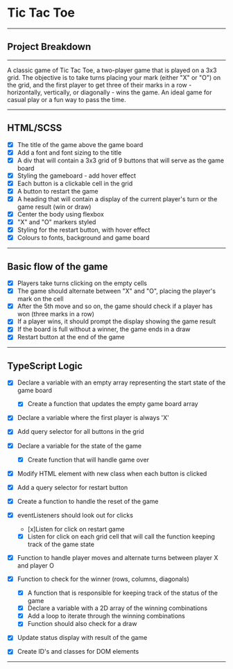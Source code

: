 # Tic Tac Toe

---

## Project Breakdown

---

A classic game of Tic Tac Toe, a two-player game that is played on a 3x3 grid. The objective is to take turns placing your mark (either "X" or "O") on the grid, and the first player to get three of their marks in a row - horizontally, vertically, or diagonally - wins the game. An ideal game for casual play or a fun way to pass the time.

---

## HTML/SCSS

-   [x] The title of the game above the game board
-   [x] Add a font and font sizing to the title
-   [x] A div that will contain a 3x3 grid of 9 buttons that will serve as the game board
-   [x] Styling the gameboard - add hover effect
-   [x] Each button is a clickable cell in the grid
-   [x] A button to restart the game
-   [x] A heading that will contain a display of the current player's turn or the game result (win or draw)
-   [x] Center the body using flexbox
-   [x] "X" and "O" markers styled
-   [x] Styling for the restart button, with hover effect
-   [x] Colours to fonts, background and game board

---

## Basic flow of the game

-   [x] Players take turns clicking on the empty cells
-   [x] The game should alternate between "X" and "O", placing the player's mark on the cell
-   [x] After the 5th move and so on, the game should check if a player has won (three marks in a row)
-   [x] If a player wins, it should prompt the display showing the game result
-   [x] If the board is full without a winner, the game ends in a draw
-   [x] Restart button at the end of the game

---

## TypeScript Logic

-   [x] Declare a variable with an empty array representing the start state of the game board

    -   [x] Create a function that updates the empty game board array

-   [x] Declare a variable where the first player is always 'X'
-   [x] Add query selector for all buttons in the grid
-   [x] Declare a variable for the state of the game

    -   [x] Create function that will handle game over

-   [x] Modify HTML element with new class when each button is clicked
-   [x] Add a query selector for restart button
-   [x] Create a function to handle the reset of the game
-   [x] eventListeners should look out for clicks
    -   [x]Listen for click on restart game
    -   [x] Listen for click on each grid cell that will call the function keeping track of the game state
-   [x] Function to handle player moves and alternate turns between player X and player O
-   [x] Function to check for the winner (rows, columns, diagonals)
    -   [x] A function that is responsible for keeping track of the status of the game
    -   [x] Declare a variable with a 2D array of the winning combinations
    -   [x] Add a loop to iterate through the winning combinations
    -   [x] Function should also check for a draw
-   [x] Update status display with result of the game
-   [x] Create ID's and classes for DOM elements

---
